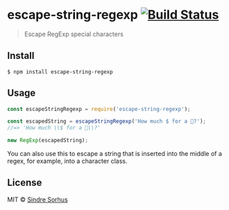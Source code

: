 # escape-string-regexp [![Build Status](https://travis-ci.org/sindresorhus/escape-string-regexp.svg?branch=main)](https://travis-ci.org/sindresorhus/escape-string-regexp)

> Escape RegExp special characters


## Install

```
$ npm install escape-string-regexp
```


## Usage

```js
const escapeStringRegexp = require('escape-string-regexp');

const escapedString = escapeStringRegexp('How much $ for a 🦄?');
//=> 'How much \\$ for a 🦄\\?'

new RegExp(escapedString);
```

You can also use this to escape a string that is inserted into the middle of a regex, for example, into a character class.


## License

MIT © [Sindre Sorhus](https://sindresorhus.com)
